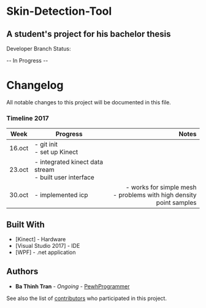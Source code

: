 # Skin-Detection-Tool

## A student's project for his bachelor thesis

Developer Branch Status:

-- In Progress --

# Changelog
All notable changes to this project will be documented in this file.


### Timeline 2017

| Week   |      Progress      |  Notes |
|----------|-------------|------:|
| 16.oct | - git init <br /> - set up Kinect|  |
| 23.oct | - integrated kinect data stream <br /> - built user interface    |    |
| 30.oct | - implemented icp |  - works for simple mesh <br /> - problems with high density point samples  |


## Built With

* [Kinect] - Hardware
* [Visual Studio 2017] - IDE
* [WPF] - .net application

## Authors

* **Ba Thinh Tran** - *Ongoing* - [PewhProgrammer](https://github.com/PewhProgrammer)

See also the list of [contributors](https://github.com/PewhProgrammer/StreamPlaysTabu/graphs/contributors) who participated in this project.
